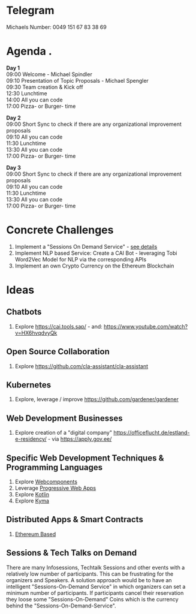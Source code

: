 
# Telegram 
Michaels Number: 0049 151 67 83 38 69

# Agenda . 
**Day 1**  
09:00 Welcome - Michael Spindler  
09:10 Presentation of Topic Proposals - Michael Spengler  
09:30 Team creation & Kick off  
12:30 Lunchtime  
14:00 All you can code  
17:00 Pizza- or Burger- time  

**Day 2**  
09:00 Short Sync to check if there are any organizational improvement proposals  
09:10 All you can code  
11:30 Lunchtime   
13:30 All you can code  
17:00 Pizza- or Burger- time  

**Day 3**  
09:00 Short Sync to check if there are any organizational improvement proposals  
09:10 All you can code  
11:30 Lunchtime   
13:30 All you can code  
17:00 Pizza- or Burger- time  




# Concrete Challenges  

1. Implement a "Sessions On Demand Service" - [see details](https://github.com/michael-spengler/hackathon-ideas/blob/master/README.md#sessions--tech-talks-on-demand)  
2. Implement NLP based Service: Create a CAI Bot - leveraging Tobi Word2Vec Model for NLP via the corresponding APIs  
3. Implement an own Crypto Currency on the Ethereum Blockchain  



# Ideas

## Chatbots
1. Explore https://cai.tools.sap/ - and: https://www.youtube.com/watch?v=HX6hvqdvyQk

## Open Source Collaboration
1. Explore https://github.com/cla-assistant/cla-assistant

## Kubernetes
1. Explore, leverage / improve https://github.com/gardener/gardener  

## Web Development Businesses 
1. Explore creation of a "digital company" https://officeflucht.de/estland-e-residency/ - via https://apply.gov.ee/

## Specific Web Development Techniques & Programming Languages
1. Explore [Webcomponents](https://www.webcomponents.org/)
2. Leverage [Progressive Web Apps](https://www.youtube.com/watch?v=othhfZ0mGjU)
3. Explore [Kotlin](https://kotlinlang.org/docs/reference/)
4. Explore [Kyma](https://kyma-project.io/)

## Distributed Apps & Smart Contracts
1. [Ethereum Based](https://www.youtube.com/watch?v=coQ5dg8wM2o)

## Sessions & Tech Talks on Demand
There are many Infosessions, Techtalk Sessions and other events with a relatively low number of participants. This can be frustrating for the organizers and Speakers. A solution approach would be to have an intelligent "Sessions-On-Demand Service" in which organizers can set a minimum number of participants. If participants cancel their reservation they loose some "Sessions-On-Demand" Coins which is the currency behind the "Sessions-On-Demand-Service".   



